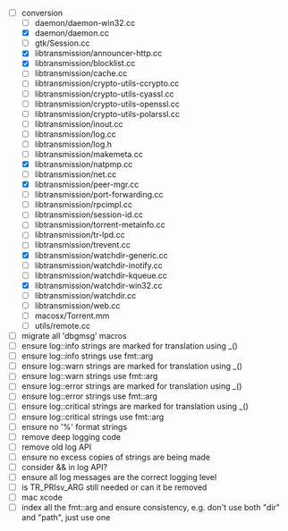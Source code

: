 - [ ] conversion
  - [ ] daemon/daemon-win32.cc
  - [x] daemon/daemon.cc
  - [ ] gtk/Session.cc
  - [x] libtransmission/announcer-http.cc
  - [x] libtransmission/blocklist.cc
  - [ ] libtransmission/cache.cc
  - [ ] libtransmission/crypto-utils-ccrypto.cc
  - [ ] libtransmission/crypto-utils-cyassl.cc
  - [ ] libtransmission/crypto-utils-openssl.cc
  - [ ] libtransmission/crypto-utils-polarssl.cc
  - [ ] libtransmission/inout.cc
  - [ ] libtransmission/log.cc
  - [ ] libtransmission/log.h
  - [ ] libtransmission/makemeta.cc
  - [x] libtransmission/natpmp.cc
  - [ ] libtransmission/net.cc
  - [x] libtransmission/peer-mgr.cc
  - [ ] libtransmission/port-forwarding.cc
  - [ ] libtransmission/rpcimpl.cc
  - [ ] libtransmission/session-id.cc
  - [ ] libtransmission/torrent-metainfo.cc
  - [ ] libtransmission/tr-lpd.cc
  - [ ] libtransmission/trevent.cc
  - [x] libtransmission/watchdir-generic.cc
  - [ ] libtransmission/watchdir-inotify.cc
  - [ ] libtransmission/watchdir-kqueue.cc
  - [x] libtransmission/watchdir-win32.cc
  - [ ] libtransmission/watchdir.cc
  - [ ] libtransmission/web.cc
  - [ ] macosx/Torrent.mm
  - [ ] utils/remote.cc

- [ ] migrate all 'dbgmsg' macros
- [ ] ensure log::info strings are marked for translation using \_()
- [ ] ensure log::info strings use fmt::arg
- [ ] ensure log::warn strings are marked for translation using \_()
- [ ] ensure log::warn strings use fmt::arg
- [ ] ensure log::error strings are marked for translation using \_()
- [ ] ensure log::error strings use fmt::arg
- [ ] ensure log::critical strings are marked for translation using \_()
- [ ] ensure log::critical strings use fmt::arg
- [ ] ensure no '%' format strings
- [ ] remove deep logging code
- [ ] remove old log API
- [ ] ensure no excess copies of strings are being made
- [ ] consider && in log API?
- [ ] ensure all log messages are the correct logging level
- [ ] is TR_PRIsv_ARG still needed or can it be removed
- [ ] mac xcode
- [ ] index all the fmt::arg and ensure consistency, e.g. don't use both "dir" and "path", just use one
